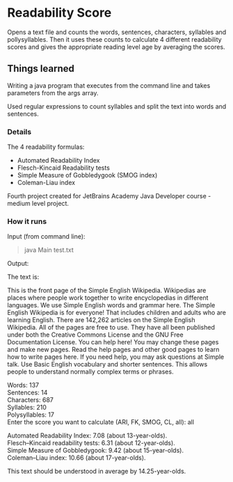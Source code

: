 # Readability Score
Opens a text file and counts the words, sentences, characters, syllables and pollysyllables.  Then it uses these counts to calculate 4 different readability scores and gives the appropriate reading level age by averaging the scores.

## Things learned

Writing a java program that executes from the command line and takes parameters from the args array.

Used regular expressions to count syllables and split the text into words and sentences.

### Details

The 4 readability formulas: 

* Automated Readability Index
* Flesch-Kincaid Readability tests
* Simple Measure of Gobbledygook (SMOG index)
* Coleman-Liau index

Fourth project created for JetBrains Academy Java Developer course - medium level project.

### How it runs

Input (from command line):

> java Main test.txt

Output:

The text is:

This is the front page of the Simple English Wikipedia. Wikipedias are places where people work together to write encyclopedias in different languages. We use Simple English words and grammar here. The Simple English Wikipedia is for everyone! That includes children and adults who are learning English. There are 142,262 articles on the Simple English Wikipedia. All of the pages are free to use. They have all been published under both the Creative Commons License and the GNU Free Documentation License. You can help here! You may change these pages and make new pages. Read the help pages and other good pages to learn how to write pages here. If you need help, you may ask questions at Simple talk. Use Basic English vocabulary and shorter sentences. This allows people to understand normally complex terms or phrases.

Words: 137\
Sentences: 14\
Characters: 687\
Syllables: 210\
Polysyllables: 17\
Enter the score you want to calculate (ARI, FK, SMOG, CL, all): all

Automated Readability Index: 7.08 (about 13-year-olds).\
Flesch–Kincaid readability tests: 6.31 (about 12-year-olds).\
Simple Measure of Gobbledygook: 9.42 (about 15-year-olds).\
Coleman–Liau index: 10.66 (about 17-year-olds).

This text should be understood in average by 14.25-year-olds.
